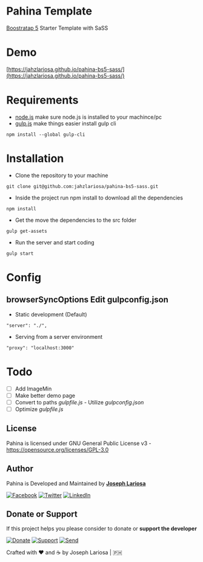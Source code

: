 # Pahina Template
[Boostratap 5](https://v5.getbootstrap.com) Starter Template with SaSS

# Demo
[https://jahzlariosa.github.io/pahina-bs5-sass/](https://jahzlariosa.github.io/pahina-bs5-sass/)

# Requirements

* [node.js](https://nodejs.org/) make sure node.js is installed to your machince/pc
* [gulp.js](https://gulpjs.com/docs/en/getting-started/quick-start) make things easier install gulp cli
```
npm install --global gulp-cli
```

# Installation
* Clone the repository to your machine
```
git clone git@github.com:jahzlariosa/pahina-bs5-sass.git
```
* Inside the project run npm install to download all the dependencies
```
npm install
```
* Get the move the dependencies to the src folder
```
gulp get-assets
```
* Run the server and start coding
```
gulp start
```

# Config
## browserSyncOptions Edit gulpconfig.json
* Static development (Default)
```
"server": "./",
```
* Serving from a server environment
```
"proxy": "localhost:3000"
```
# Todo
- [ ] Add ImageMin
- [ ] Make better demo page
- [ ] Convert to paths *gulpfile.js* - Utilize *gulpconfig.json*
- [ ] Optimize *gulpfile.js*

## License

Pahina is licensed under GNU General Public License v3 - <https://opensource.org/licenses/GPL-3.0>

## Author

Pahina is Developed and Maintained by **[Joseph Lariosa](https://github.com/jahzlariosa)**

[![Facebook](https://img.shields.io/badge/facebook-%231877F2.svg?&style=for-the-badge&logo=facebook&logoColor=white)](https://facebook.com/webdesignsbyjahz)
[![Twitter](https://img.shields.io/badge/twitter-%231DA1F2.svg?&style=for-the-badge&logo=twitter&logoColor=white)](https://twitter.com/jahzlariosa)
[![LinkedIn](https://img.shields.io/badge/linkedin-%230077B5.svg?&style=for-the-badge&logo=linkedin&logoColor=white)](https://linkedin.com/in/jahz)

## Donate or Support
If this project helps you please consider to donate or **support the developer**

[![Donate](https://img.shields.io/badge/Donate-PayPal-blue.svg?style=for-the-badge)](https://paypal.me/josephlariosa) [![Support](https://img.shields.io/badge/Support-Buy%20Me%20A%20Coffee-green.svg?style=for-the-badge)](https://buymeacoff.ee/josephlariosa) [![Send](https://img.shields.io/badge/send-btc-yellow.svg?style=for-the-badge)](https://jahz.bitcoinwallet.com/)

Crafted with :heart: and :coffee: by Joseph Lariosa | :philippines:


